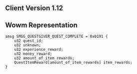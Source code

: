 ## Client Version 1.12

## Wowm Representation
```rust,ignore
smsg SMSG_QUESTGIVER_QUEST_COMPLETE = 0x0191 {
    u32 quest_id;    
    u32 unknown;    
    u32 experience_reward;    
    u32 money_reward;    
    u32 amount_of_item_rewards;    
    QuestItemReward[amount_of_item_rewards] item_rewards;    
}

```
